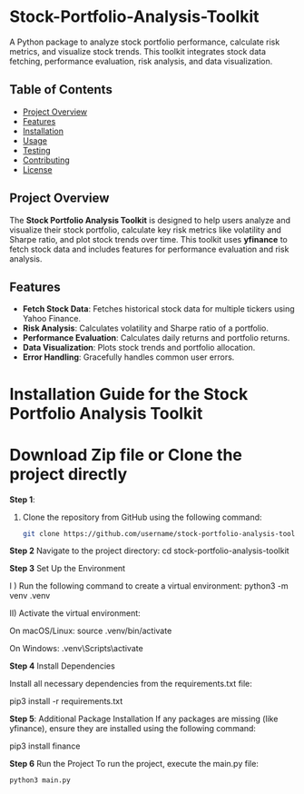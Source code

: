 # Stock-Portfolio-Analysis-Toolkit

A Python package to analyze stock portfolio performance, calculate risk metrics, and visualize stock trends. This toolkit integrates stock data fetching, performance evaluation, risk analysis, and data visualization.

## Table of Contents
- [Project Overview](#project-overview)
- [Features](#features)
- [Installation](#installation)
- [Usage](#usage)
- [Testing](#testing)
- [Contributing](#contributing)
- [License](#license)

## Project Overview

The **Stock Portfolio Analysis Toolkit** is designed to help users analyze and visualize their stock portfolio, calculate key risk metrics like volatility and Sharpe ratio, and plot stock trends over time. This toolkit uses **yfinance** to fetch stock data and includes features for performance evaluation and risk analysis.

## Features
- **Fetch Stock Data**: Fetches historical stock data for multiple tickers using Yahoo Finance.
- **Risk Analysis**: Calculates volatility and Sharpe ratio of a portfolio.
- **Performance Evaluation**: Calculates daily returns and portfolio returns.
- **Data Visualization**: Plots stock trends and portfolio allocation.
- **Error Handling**: Gracefully handles common user errors.

# Installation Guide for the Stock Portfolio Analysis Toolkit

# Download Zip file or Clone the project directly

**Step 1**:
1. Clone the repository from GitHub using the following command:
   ```bash
   git clone https://github.com/username/stock-portfolio-analysis-toolkit.git

**Step 2** Navigate to the project directory:
cd stock-portfolio-analysis-toolkit

**Step 3** Set Up the Environment

I ) Run the following command to create a virtual environment: python3 -m venv .venv

II) Activate the virtual environment:

On macOS/Linux: source .venv/bin/activate

On Windows: .venv\Scripts\activate

**Step 4** Install Dependencies

Install all necessary dependencies from the requirements.txt file:

pip3 install -r requirements.txt

**Step 5**: Additional Package Installation
If any packages are missing (like yfinance), ensure they are installed using the following command:

pip3 install finance

**Step 6** Run the Project
To run the project, execute the main.py file:
   ```bash
python3 main.py
